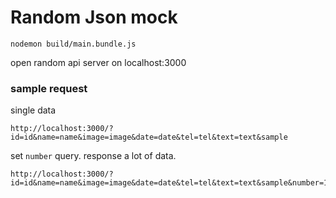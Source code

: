 # Random Json mock

```
nodemon build/main.bundle.js
```

open random api server on localhost:3000

### sample request

single data
```
http://localhost:3000/?id=id&name=name&image=image&date=date&tel=tel&text=text&sample

```

set `number` query.
response a lot of data.
```
http://localhost:3000/?id=id&name=name&image=image&date=date&tel=tel&text=text&sample&number=1000
```
